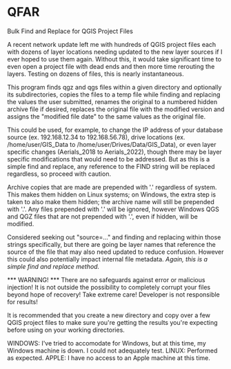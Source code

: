 # QFAR
Bulk Find and Replace for QGIS Project Files

A recent network update left me with hundreds of QGIS project files each with dozens of layer locations needing 
updated to the new layer sources if I ever hoped to use them again. Without this, it would take significant time to even
open a project file with dead ends and then more time rerouting the layers. Testing on dozens of files, this is nearly 
instantaneous.

This program finds qgz and qgs files within a given directory and optionally its subdirectories, copies the files to a 
temp file while finding and replacing the values the user submitted, renames the original to a numbered hidden archive 
file if desired, replaces the original file with the modified version and assigns the "modified file date" to the same 
values as the original file. 

This could be used, for example, to change the IP address of your database source (ex. 192.168.12.34 to 192.168.56.78), 
drive locations (ex. /home/user/GIS_Data to /home/user/Drives/Data/GIS_Data), or even layer specific changes 
(Aerials_2018 to Aerials_2022), though there may be layer specific modifications that would need to be addressed. But as
this is a simple find and replace, any reference to the FIND string will be replaced regardless, so proceed with caution.

Archive copies that are made are prepended with '.' regardless of system. This makes them hidden on Linux systems; on 
Windows, the extra step is taken to also make them hidden; the archive name will still be prepended with '.'. Any files
prepended with '.' will be ignored, however Windows QGS and QGZ files that are not prepended with '.', even if hidden,
will be modified.

Considered seeking out "source=..." and finding and replacing within those strings specifically, but there are going 
be layer names that reference the source of the file that may also need updated to reduce confusion. However this could 
also potentially impact internal file metadata. *Again, this is a simple find and replace method.*


*** WARNING! ***
There are no safeguards against error or malicious injection! It is not outside the possibility to completely corrupt 
your files beyond hope of recovery! Take extreme care! Developer is not responsible for results!

It is recommended that you create a new directory and copy over a few QGIS project files to make sure you're getting the 
results you're expecting before using on your working directories.

WINDOWS: I've tried to accomodate for Windows, but at this time, my Windows machine is down. I could not adequately test. 
LINUX: Performed as expected.
APPLE: I have no access to an Apple machine at this time.
